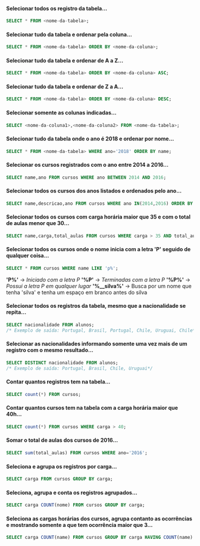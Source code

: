 #### Selecionar todos os registro da tabela...
```sql
SELECT * FROM <nome-da-tabela>;
```
#### Selecionar tudo da tabela e ordenar pela coluna...
```sql
SELECT * FROM <nome-da-tabela> ORDER BY <nome-da-coluna>;
```
#### Selecionar tudo da tabela e ordenar de A a Z...
```sql
SELECT * FROM <nome-da-tabela> ORDER BY <nome-da-coluna> ASC;
```
#### Selecionar tudo da tabela e ordenar de Z a A...
```sql
SELECT * FROM <nome-da-tabela> ORDER BY <nome-da-coluna> DESC;
```
#### Selecionar somente as colunas indicadas...
```sql
SELECT <nome-da-coluna1>,<nome-da-coluna2> FROM <nome-da-tabela>;
```
#### Selecionar tudo da tabela onde o ano é 2018 e ordenar por nome...
```sql
SELECT * FROM <nome-da-tabela> WHERE ano='2018' ORDER BY name;
```
#### Selecionar os cursos registrados com o ano entre 2014 a 2016...
```sql
SELECT name,ano FROM cursos WHERE ano BETWEEN 2014 AND 2016;
```

#### Selecionar todos os cursos dos anos listados e ordenados pelo ano...
```sql
SELECT name,descricao,ano FROM cursos WHERE ano IN(2014,2016) ORDER BY ano;
```

#### Selecionar todos os cursos com carga horária maior que 35 e com o total de aulas menor que 30...
```sql
SELECT name,carga,total_aulas FROM cursos WHERE carga > 35 AND total_aulas < 30;
```

#### Selecionar todos os cursos onde o nome inicia com a letra 'P' seguido de qualquer coisa...
```sql
SELECT * FROM cursos WHERE name LIKE 'p%';
```

**'P%'** -> *Iniciado com a letra P*
**'%P'** -> *Terminadas com a letra P*
**'%P%'** -> *Possui a letra P em qualquer lugar*
**'%__silva%'** -> Busca por um nome que tenha 'silva' e tenha um espaço em branco antes do silva
#### Selecionar todos os registros da tabela, mesmo que a nacionalidade se repita...
```sql
SELECT nacionalidade FROM alunos;
/* Exemplo de saída: Portugal, Brasil, Portugal, Chile, Uruguai, Chile*/
```
#### Selecionar as nacionalidades informando somente uma vez mais de um registro com o mesmo resultado...
```sql
SELECT DISTINCT nacionalidade FROM alunos;
/* Exemplo de saída: Portugal, Brasil, Chile, Uruguai*/
```
#### Contar quantos registros tem na tabela...
```sql
SELECT count(*) FROM cursos;
```
#### Contar quantos cursos tem na tabela com a carga horária maior que 40h...
```sql
SELECT count(*) FROM cursos WHERE carga > 40;
```
#### Somar o total de aulas dos cursos de 2016...
```sql
SELECT sum(total_aulas) FROM cursos WHERE ano='2016';
```
#### Seleciona e agrupa os registros por carga...
```sql
SELECT carga FROM cursos GROUP BY carga;
```
#### Seleciona, agrupa e conta os registros agrupados...
```sql
SELECT carga COUNT(nome) FROM cursos GROUP BY carga;
```
#### Seleciona as cargas horárias dos cursos, agrupa contanto as ocorrências e mostrando somente a que tem ocorrência maior que 3...
```sql
SELECT carga COUNT(name) FROM cursos GROUP BY carga HAVING COUNT(name) > 3;
```